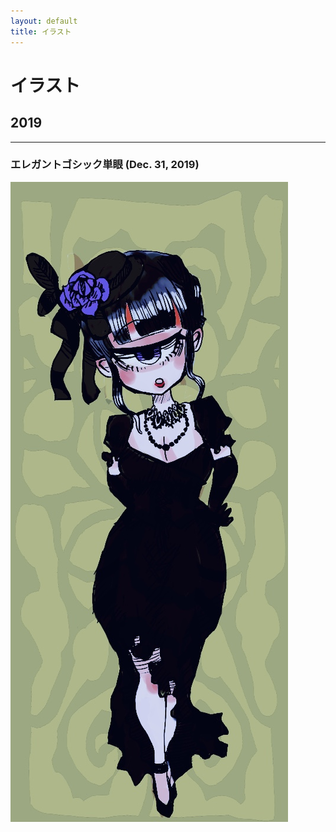 ```yaml
---
layout: default
title: イラスト
---
```


# イラスト

## 2019
---
### エレガントゴシック単眼 (Dec. 31, 2019)
![image](/assets/images/drawing/2019/mono_eye_gothic.jpg)
